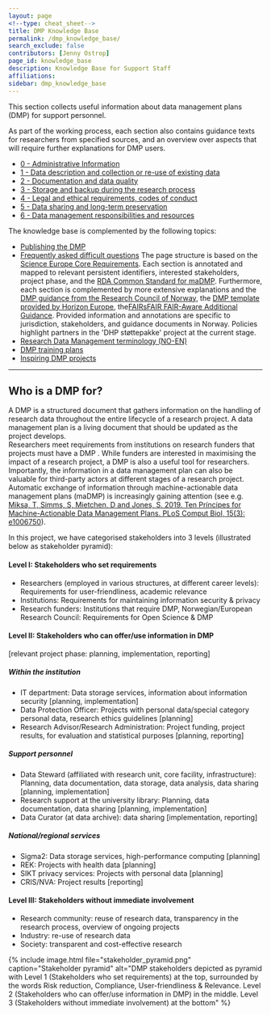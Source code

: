 ```yaml
---
layout: page
<!--type: cheat_sheet-->
title: DMP Knowledge Base
permalink: /dmp_knowledge_base/
search_exclude: false
contributors: [Jenny Ostrop]
page_id: knowledge_base
description: Knowledge Base for Support Staff
affiliations: 
sidebar: dmp_knowledge_base
---
```


This section collects useful information about data management plans (DMP) for support personnel.

As part of the working process, each section also contains guidance texts for researchers from specified sources, and an overview over aspects that will require further explanations for DMP users.

- [0 - Administrative Information](0_admin_information)
- [1 - Data description and collection or re-use of existing data](1_data_description)
- [2 - Documentation and data quality](2_documentation_quality)
- [3 - Storage and backup during the research process](3_storage_backup)
- [4 - Legal and ethical requirements, codes of conduct](4_legal_ethics)
- [5 - Data sharing and long-term preservation](5_sharing_preservation)
- [6 - Data management responsibilities and resources](6_responsibilities_resources) 

The knowledge base is complemented by the following topics:
- [Publishing the DMP](publish_dmp)
- [Frequently asked difficult questions](difficult_faq)
The page structure is based on the [Science Europe Core Requirements](https://doi.org/10.5281/zenodo.4915862 "Science Europe. (2021). Practical Guide to the International Alignment of Research Data Management - Extended Edition. https://doi.org/10.5281/zenodo.4915862"). Each section is annotated and mapped to relevant persistent identifiers, interested stakeholders, project phase, and the [RDA Common Standard for maDMP](http://doi.org/10.15497/rda00039). Furthermore, each section is complemented by more extensive explanations and the [DMP guidance from the Research Council of Norway](https://www.forskningsradet.no/en/research-policy-strategy/open-science/research-data/), the [DMP template provided by Horizon Europe](https://ec.europa.eu/info/funding-tenders/opportunities/portal/screen/how-to-participate/reference-documents?selectedProgrammePeriod=2021-2027&selectedProgramme=HORIZON), the[FAIRsFAIR FAIR-Aware Additional Guidance](https://doi.org/10.5281/zenodo.6088215). Provided information and annotations are specific to jurisdiction, stakeholders, and guidance documents in Norway. Policies highlight partners in the 'DHP støttepakke' project at the current stage.
- [Research Data Management terminology (NO-EN)](rdm_terminology)
- [DMP training plans](dmp_training)
- [Inspiring DMP projects](dmp_projects_elsewhere)

---
## Who is a DMP for?
A DMP is a structured document that gathers information on the handling of research data throughout the entire lifecycle of a research project. A data management plan is a living document that should be updated as the project develops.\
Researchers meet requirements from institutions on research funders that projects must have a DMP . While funders are interested in maximising the impact of a research project, a DMP is also a useful tool for researchers.\
Importantly, the information in a data management plan can also be valuable for third-party actors at different stages of a research project. Automatic exchange of information through machine-actionable data management plans (maDMP) is increasingly gaining attention (see e.g. [Miksa, T, Simms, S, Mietchen, D and Jones, S. 2019. Ten Príncipes for Machine-Actionable Data Management Plans. PLoS Comput Biol, 15(3): e1006750](https://doi.org/10.1371/journal.pcbi.1006750)).

In this project, we have categorised stakeholders into 3 levels (illustrated below as stakeholder pyramid):

#### Level I: Stakeholders who set requirements
- Researchers (employed in various structures, at different career levels): Requirements for user-friendliness, academic relevance
- Institutions: Requirements for maintaining information security & privacy
- Research funders: Institutions that require DMP, Norwegian/European Research Council: Requirements for Open Science & DMP

#### Level II: Stakeholders who can offer/use information in DMP
[relevant project phase: planning, implementation, reporting]

##### Within the institution
- IT department: Data storage services, information about information security [planning, implementation]
- Data Protection Officer: Projects with personal data/special category personal data, research ethics guidelines [planning]
- Research Advisor/Research Administration: Project funding, project results, for evaluation and statistical purposes [planning, reporting]

##### Support personnel
- Data Steward (affiliated with research unit, core facility, infrastructure): Planning, data documentation, data storage, data analysis, data sharing [planning, implementation]
- Research support at the university library: Planning, data documentation, data sharing [planning, implementation]
- Data Curator (at data archive): data sharing [implementation, reporting]

##### National/regional services
- Sigma2: Data storage services, high-performance computing [planning]
- REK: Projects with health data [planning]
- SIKT privacy services: Projects with personal data [planning]
- CRIS/NVA: Project results [reporting]

#### Level III: Stakeholders without immediate involvement
- Research community: reuse of research data, transparency in the research process, overview of ongoing projects
- Industry: re-use of research data
- Society: transparent and cost-effective research

{% include image.html file="stakeholder_pyramid.png" caption="Stakeholder pyramid" alt="DMP stakeholders depicted as pyramid with Level 1 (Stakeholders who set requirements) at the top, surrounded by the words Risk reduction, Compliance, User-friendliness & Relevance. Level 2 (Stakeholders who can offer/use information in DMP) in the middle. Level 3 (Stakeholders without immediate involvement) at the bottom" %}